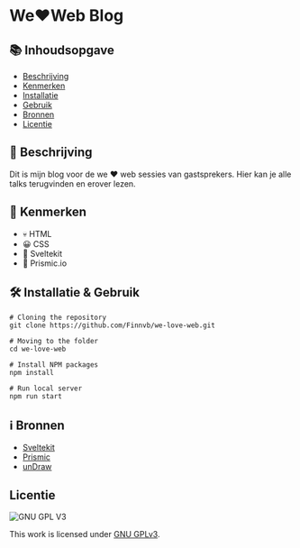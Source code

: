 # We❤️Web Blog

## 📚 Inhoudsopgave
  * [Beschrijving](#beschrijving)
  * [Kenmerken](#kenmerken)
  * [Installatie](#installatie)
  * [Gebruik](#gebruik)
  * [Bronnen](#bronnen)
  * [Licentie](#licentie)

## 📝 Beschrijving
Dit is mijn blog voor de we ❤️ web sessies van gastsprekers. Hier kan je alle talks terugvinden en erover lezen.

## 🎩 Kenmerken
* 💀 HTML
* 😀 CSS
* 🧠 Sveltekit
* 💾 Prismic.io

## 🛠️ Installatie & Gebruik
```
# Cloning the repository
git clone https://github.com/Finnvb/we-love-web.git

# Moving to the folder
cd we-love-web

# Install NPM packages
npm install

# Run local server
npm run start
```

## ℹ️ Bronnen
- [Sveltekit](https://kit.svelte.dev/)
- [Prismic](https://prismic.io/)
- [unDraw](https://undraw.co/illustrations)

## Licentie

![GNU GPL V3](https://www.gnu.org/graphics/gplv3-127x51.png)

This work is licensed under [GNU GPLv3](./LICENSE).
